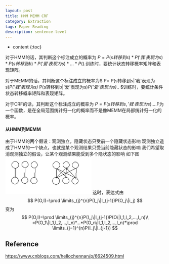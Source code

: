 ```yaml
---
layout: post
title: HMM MEMM CRF
category: Extraction
tags: Paper Reading
description: sentence-level
---
```

* content
{:toc}


对于HMM的话，其判断这个标注成立的概率为 
$P= P(s转移到s)*P('我'表现为s)* P(s转移到b)*P('爱'表现为s)* ...*P().$训练时，要统计状态转移概率矩阵和表现矩阵。

对于MEMM的话，其判断这个标注成立的概率为$ P= P(s转移到s\|'我'表现为s)*P('我'表现为s)* P(s转移到b\|'爱'表现为s)*P('爱'表现为s)*.. $训练时，要统计条件状态转移概率矩阵和表现矩阵。

对于CRF的话，其判断这个标注成立的概率为 $P= F(s转移到s,'我'表现为s)....$F为一个函数，是在全局范围统计归一化的概率而不是像MEMM在局部统计归一化的概率。



#### 从HMM到MEMM
由于HMM的两个假设：观测独立，隐藏状态只受前一个隐藏状态影响
观测独立造成了HMM的一个缺点，也就是某个观测结果只受当前隐藏状态的影响
我们希望取消观测独立的假设，让某个观测结果能受到多个隐状态的影响
如下图
![enter description here](https://raw.githubusercontent.com/ZhaoKangkang0572/imgbed/master/小书匠/1603939112168.png)
这时，表达式由
$$
P(O,I)=\prod \limits_{j}^{n}P(I_j\|I_{j-1})P(O_j\|i_j)
$$
变为
$$
P(O,I)=\prod \limits_{j}^{n}P(I_j\|I_{j-1})P(O\|I_1,I_2,...,I_n)\\
=P(O_1\|I_1,I_2,...,I_n)*...*P(O_n\|I_1,I_2,...,I_n)*\prod \limits_{j=1}^{n}P(I_j\|I_{j-1})
$$
## Reference
https://www.cnblogs.com/hellochennan/p/6624509.html